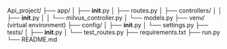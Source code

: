 Api_project/
├── app/
│   ├── __init__.py
│   ├── routes.py
│   ├── controllers/
│   │   ├── __init__.py
│   │   └── milvus_controller.py
│   └── models.py
├── venv/  (virtual environment)
├── config/
│   ├── __init__.py
│   └── settings.py
├── tests/
│   ├── __init__.py
│   └── test_routes.py
├── requirements.txt
├── run.py
└── README.md


